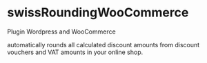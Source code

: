 # swissRoundingWooCommerce

Plugin Wordpress and WooCommerce

automatically rounds all calculated discount amounts from discount vouchers and VAT amounts in your online shop.
